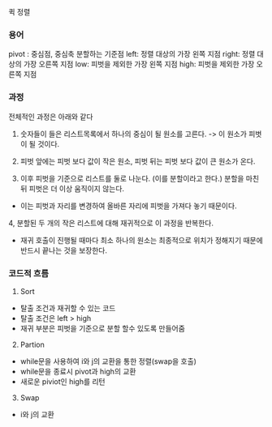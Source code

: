 
퀵 정렬

### 용어

pivot : 중심점, 중심축 분할하는 기준점
left: 정렬 대상의 가장 왼쪽 지점
right: 정렬 대상의 가장 오른쪽 지점
low: 피벗을 제외한 가장 왼쪽 지점
high: 피벗을 제외한 가장 오른쪽 지점

### 과정
전체적인 과정은 아래와 같다

1. 숫자들이 들은 리스트목록에서 하나의 중심이 될 원소를 고른다. -> 이 원소가 피벗이 될 것이다.

2. 피벗 앞에는 피벗 보다 값이 작은 원소, 피벗 뒤는 피벗 보다 값이 큰 원소가 온다.

3. 이후 피벗을 기준으로 리스트를 둘로 나눈다. (이를 분할이라고 한다.) 분할을 마친 뒤 피벗은 더 이상 움직이지 않는다.
- 이는 피벗과 자리를 변경하여 올바른 자리에 피벗을 가져다 놓기 때문이다.

4, 분할된 두 개의 작은 리스트에 대해 재귀적으로 이 과정을 반복한다.
- 재귀 호출이 진행될 때마다 최소 하나의 원소는 최종적으로 위치가 정해지기 때문에 반드시 끝나는 것을 보장한다.

### 코드적 흐름

1. Sort
- 탈출 조건과 재귀할 수 있는 코드
- 탈출 조건은 left > high
- 재귀 부분은 피벗을 기준으로 분할 할수 있도록 만들어줌

2. Partion
- while문을 사용하여 i와 j의 교환을 통한 정렬(swap을 호출)
- while문을 종료시 pivot과 high의 교환
- 새로운 piviot인 high를 리턴

3. Swap
- i와 j의 교환 